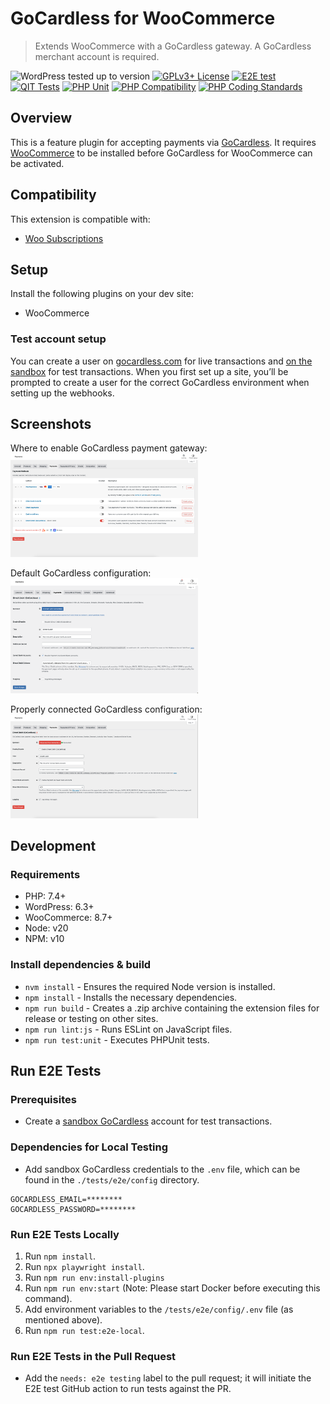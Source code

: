 # GoCardless for WooCommerce

> Extends WooCommerce with a GoCardless gateway. A GoCardless merchant account is required.

![WordPress tested up to version](https://img.shields.io/badge/WordPress-v6.5%20tested-success.svg) [![GPLv3+ License](https://img.shields.io/github/license/gocardless/woocommerce-gateway-gocardless.svg)](https://github.com/gocardless/woocommerce-gateway-gocardless/blob/trunk/LICENSE.md)
[![E2E test](https://github.com/gocardless/woocommerce-gateway-gocardless/actions/workflows/e2e.yml/badge.svg)](https://github.com/gocardless/woocommerce-gateway-gocardless/actions/workflows/e2e.yml) [![QIT Tests](https://github.com/gocardless/woocommerce-gateway-gocardless/actions/workflows/qit.yml/badge.svg)](https://github.com/gocardless/woocommerce-gateway-gocardless/actions/workflows/qit.yml) [![PHP Unit](https://github.com/gocardless/woocommerce-gateway-gocardless/actions/workflows/phpunit.yml/badge.svg)](https://github.com/gocardless/woocommerce-gateway-gocardless/actions/workflows/phpunit.yml)
[![PHP Compatibility](https://github.com/gocardless/woocommerce-gateway-gocardless/actions/workflows/php-compatibility.yml/badge.svg)](https://github.com/gocardless/woocommerce-gateway-gocardless/actions/workflows/php-compatibility.yml) [![PHP Coding Standards](https://github.com/gocardless/woocommerce-gateway-gocardless/actions/workflows/phpcs.yml/badge.svg)](https://github.com/gocardless/woocommerce-gateway-gocardless/actions/workflows/phpcs.yml)

## Overview

This is a feature plugin for accepting payments via [GoCardless](https://gocardless.com/). It requires [WooCommerce](https://wordpress.org/plugins/woocommerce/) to be installed before GoCardless for WooCommerce can be activated.

## Compatibility

This extension is compatible with:

- [Woo Subscriptions](https://woo.com/products/woocommerce-subscriptions/)

## Setup

Install the following plugins on your dev site:

- WooCommerce

### Test account setup

You can create a user on [gocardless.com](https://gocardless.com) for live transactions and [on the sandbox](https://manage-sandbox.gocardless.com/) for test transactions. When you first set up a site, you’ll be prompted to create a user for the correct GoCardless environment when setting up the webhooks.

## Screenshots

Where to enable GoCardless payment gateway:
<img src="/.wordpress-org/screenshot-1.png" alt="Payment Methods screen showing where to enable the GoCardless payment gateway." width="300">

Default GoCardless configuration:
<img src="/.wordpress-org/screenshot-2.png" alt="GoCardless settings screen showing the initial state." width="300">

Properly connected GoCardless configuration:
<img src="/.wordpress-org/screenshot-3.png" alt="GoCardless settings screen showing a store connected to ad configured with GoCardless to use the ACH direct debit scheme." width="300">

## Development

### Requirements

- PHP: 7.4+
- WordPress: 6.3+
- WooCommerce: 8.7+
- Node: v20
- NPM: v10

### Install dependencies & build

- `nvm install` - Ensures the required Node version is installed.
- `npm install` - Installs the necessary dependencies.
- `npm run build` - Creates a .zip archive containing the extension files for release or testing on other sites.
- `npm run lint:js` - Runs ESLint on JavaScript files.
- `npm run test:unit` - Executes PHPUnit tests.

## Run E2E Tests

### Prerequisites

- Create a [sandbox GoCardless](https://manage-sandbox.gocardless.com/) account for test transactions.

### Dependencies for Local Testing

- Add sandbox GoCardless credentials to the `.env` file, which can be found in the `./tests/e2e/config` directory.

```
GOCARDLESS_EMAIL=********
GOCARDLESS_PASSWORD=********
```

### Run E2E Tests Locally

1. Run `npm install`.
2. Run `npx playwright install`.
3. Run `npm run env:install-plugins`
4. Run `npm run env:start`  (Note: Please start Docker before executing this command).
5. Add environment variables to the `/tests/e2e/config/.env` file (as mentioned above).
6. Run `npm run test:e2e-local`.

### Run E2E Tests in the Pull Request

- Add the `needs: e2e testing` label to the pull request; it will initiate the E2E test GitHub action to run tests against the PR.
